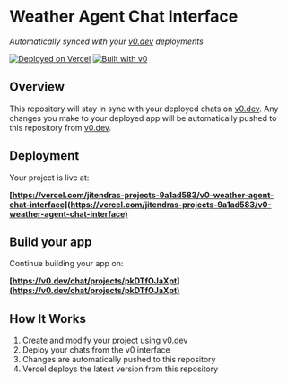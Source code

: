 # Weather Agent Chat Interface

*Automatically synced with your [v0.dev](https://v0.dev) deployments*

[![Deployed on Vercel](https://img.shields.io/badge/Deployed%20on-Vercel-black?style=for-the-badge&logo=vercel)](https://vercel.com/jitendras-projects-9a1ad583/v0-weather-agent-chat-interface)
[![Built with v0](https://img.shields.io/badge/Built%20with-v0.dev-black?style=for-the-badge)](https://v0.dev/chat/projects/pkDTfOJaXpt)

## Overview

This repository will stay in sync with your deployed chats on [v0.dev](https://v0.dev).
Any changes you make to your deployed app will be automatically pushed to this repository from [v0.dev](https://v0.dev).

## Deployment

Your project is live at:

**[https://vercel.com/jitendras-projects-9a1ad583/v0-weather-agent-chat-interface](https://vercel.com/jitendras-projects-9a1ad583/v0-weather-agent-chat-interface)**

## Build your app

Continue building your app on:

**[https://v0.dev/chat/projects/pkDTfOJaXpt](https://v0.dev/chat/projects/pkDTfOJaXpt)**

## How It Works

1. Create and modify your project using [v0.dev](https://v0.dev)
2. Deploy your chats from the v0 interface
3. Changes are automatically pushed to this repository
4. Vercel deploys the latest version from this repository

